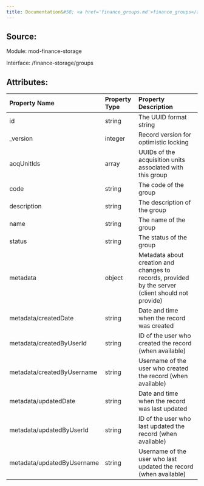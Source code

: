 ```yaml
---
title: Documentation&#58; <a href='finance_groups.md'>finance_groups</a>
---
```

## Source:

Module: mod-finance-storage

Interface: /finance-storage/groups

## Attributes:

| Property Name              | Property Type   | Property Description                                                                               |
|:---------------------------|:----------------|:---------------------------------------------------------------------------------------------------|
| id                         | string          | The UUID format string                                                                             |
| _version                   | integer         | Record version for optimistic locking                                                              |
| acqUnitIds                 | array           | UUIDs of the acquisition units associated with this group                                          |
| code                       | string          | The code of the group                                                                              |
| description                | string          | The description of the group                                                                       |
| name                       | string          | The name of the group                                                                              |
| status                     | string          | The status of the group                                                                            |
| metadata                   | object          | Metadata about creation and changes to records, provided by the server (client should not provide) |
| metadata/createdDate       | string          | Date and time when the record was created                                                          |
| metadata/createdByUserId   | string          | ID of the user who created the record (when available)                                             |
| metadata/createdByUsername | string          | Username of the user who created the record (when available)                                       |
| metadata/updatedDate       | string          | Date and time when the record was last updated                                                     |
| metadata/updatedByUserId   | string          | ID of the user who last updated the record (when available)                                        |
| metadata/updatedByUsername | string          | Username of the user who last updated the record (when available)                                  |

